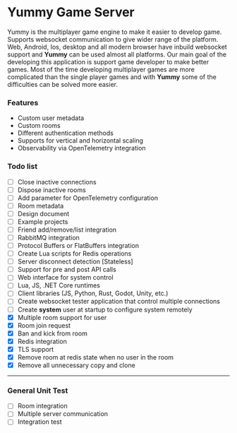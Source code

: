 # Yummy Game Server

Yummy is the multiplayer game engine to make it easier to develop game. Supports websocket communication to give wider range of the platform. Web, Android, Ios, desktop and all modern browser have inbuild websocket support and **Yummy** can be used almost all platforms.
Our main goal of the developing this application is support game developer to make better games. Most of the time developing multiplayer games are more complicated than the single player games and with **Yummy** some of the difficulties can be solved more easier.

### Features
- Custom user metadata
- Custom rooms
- Different authentication methods
- Supports for vertical and horizontal scaling
- Observability via OpenTelemetry integration

### Todo list

- [ ] Close inactive connections
- [ ] Dispose inactive rooms
- [ ] Add parameter for OpenTelemetry configuration
- [ ] Room metadata
- [ ] Design document
- [ ] Example projects
- [ ] Friend add/remove/list integration
- [ ] RabbitMQ integration
- [ ] Protocol Buffers or FlatBuffers integration
- [ ] Create Lua scripts for Redis operations
- [ ] Server disconnect detection [Stateless]
- [ ] Support for pre and post API calls
- [ ] Web interface for system control
- [ ] Lua, JS, .NET Core runtimes
- [ ] Client libraries (JS, Python, Rust, Godot, Unity, etc.)
- [ ] Create websocket tester application that control multiple connections
- [ ] Create **system** user at startup to configure system remotely
- [X] Multiple room support for user
- [X] Room join request
- [X] Ban and kick from room
- [X] Redis integration
- [X] TLS support
- [X] Remove room at redis state when no user in the room
- [X] Remove all unnecessary copy and clone

---

### General Unit Test

- [ ] Room integration
- [ ] Multiple server communication
- [ ] Integration test
